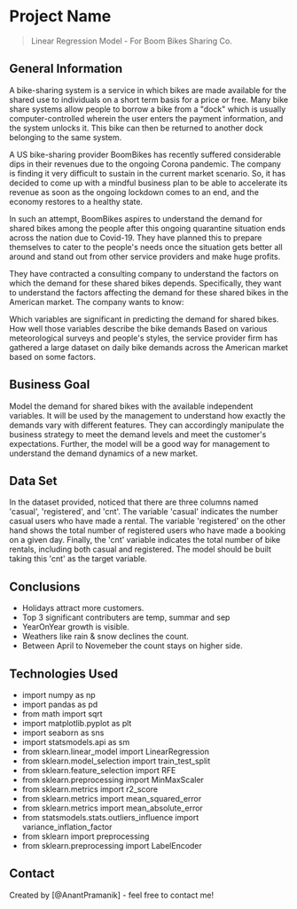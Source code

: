 # Project Name
> Linear Regression Model - For Boom Bikes Sharing Co.


## General Information

A bike-sharing system is a service in which bikes are made available for the shared use to individuals on a short term basis for a price or free. Many bike share systems allow people to borrow a bike from a "dock" which is usually computer-controlled wherein the user enters the payment information, and the system unlocks it. This bike can then be returned to another dock belonging to the same system.


A US bike-sharing provider BoomBikes has recently suffered considerable dips in their revenues due to the ongoing Corona pandemic. The company is finding it very difficult to sustain in the current market scenario. So, it has decided to come up with a mindful business plan to be able to accelerate its revenue as soon as the ongoing lockdown comes to an end, and the economy restores to a healthy state. 


In such an attempt, BoomBikes aspires to understand the demand for shared bikes among the people after this ongoing quarantine situation ends across the nation due to Covid-19. They have planned this to prepare themselves to cater to the people's needs once the situation gets better all around and stand out from other service providers and make huge profits.


They have contracted a consulting company to understand the factors on which the demand for these shared bikes depends. Specifically, they want to understand the factors affecting the demand for these shared bikes in the American market. The company wants to know:

Which variables are significant in predicting the demand for shared bikes.
How well those variables describe the bike demands
Based on various meteorological surveys and people's styles, the service provider firm has gathered a large dataset on daily bike demands across the American market based on some factors. 


## Business Goal

Model the demand for shared bikes with the available independent variables. It will be used by the management to understand how exactly the demands vary with different features. They can accordingly manipulate the business strategy to meet the demand levels and meet the customer's expectations. Further, the model will be a good way for management to understand the demand dynamics of a new market. 

## Data Set

In the dataset provided, noticed that there are three columns named 'casual', 'registered', and 'cnt'. The variable 'casual' indicates the number casual users who have made a rental. The variable 'registered' on the other hand shows the total number of registered users who have made a booking on a given day. Finally, the 'cnt' variable indicates the total number of bike rentals, including both casual and registered. 
The model should be built taking this 'cnt' as the target variable.

<!-- You don't have to answer all the questions - just the ones relevant to your project. -->

## Conclusions
- Holidays attract more customers.
- Top 3 significant contributers are temp, summar and sep
- YearOnYear growth is visible.
- Weathers like rain & snow declines the count.
- Between April to Novemeber the count stays on higher side.


<!-- You don't have to answer all the questions - just the ones relevant to your project. -->


## Technologies Used
- import numpy as np
- import pandas as pd
- from math import sqrt
- import matplotlib.pyplot as plt
- import seaborn as sns
- import statsmodels.api as sm
- from sklearn.linear_model import LinearRegression
- from sklearn.model_selection import train_test_split
- from sklearn.feature_selection import RFE
- from sklearn.preprocessing import MinMaxScaler
- from sklearn.metrics import r2_score
- from sklearn.metrics import mean_squared_error
- from sklearn.metrics import mean_absolute_error
- from statsmodels.stats.outliers_influence import variance_inflation_factor
- from sklearn import preprocessing
- from sklearn.preprocessing import LabelEncoder

<!-- As the libraries versions keep on changing, it is recommended to mention the version of library used in this project -->


## Contact
Created by [@AnantPramanik] - feel free to contact me!